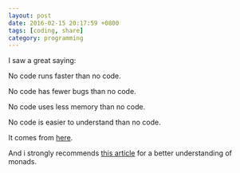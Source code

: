 ```yaml
---
layout: post
date: 2016-02-15 20:17:59 +0800
tags: [coding, share]
category: programming
---
```


I saw a great saying:

No code runs faster than no code.

No code has fewer bugs than no code.

No code uses less memory than no code.

No code is easier to understand than no code.

It comes from [here](http://www.mikeperham.com/2016/02/09/kill-your-dependencies/).

And i strongly recommends [this article](https://medium.com/@yelouafi/from-callback-to-future-functor-monad-6c86d9c16cb5) for a better understanding of monads.
